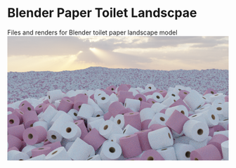 # Blender Paper Toilet Landscpae
Files and renders for Blender toilet paper landscape model
![](/renders/midres_40percent_pq_landscape.png)
